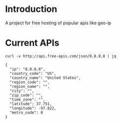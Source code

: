 # Introduction

A project for free hosting of popular apis like geo-ip

# Current APIs 

```
curl -v http://api.free-apis.com/json/8.8.8.8 | jq

{
  "ip": "8.8.8.8",
  "country_code": "US",
  "country_name": "United States",
  "region_code": "",
  "region_name": "",
  "city": "",
  "zip_code": "",
  "time_zone": "",
  "latitude": 37.751,
  "longitude": -97.822,
  "metro_code": 0
}

```

